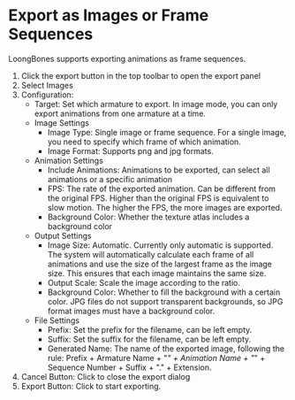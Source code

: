 # Export as Images or Frame Sequences

LoongBones supports exporting animations as frame sequences.

1. Click the export button in the top toolbar to open the export panel
2. Select Images
3. Configuration:
    - Target: Set which armature to export. In image mode, you can only export animations from one armature at a time.
    - Image Settings
        - Image Type: Single image or frame sequence. For a single image, you need to specify which frame of which animation.
        - Image Format: Supports png and jpg formats.
    - Animation Settings
        - Include Animations: Animations to be exported, can select all animations or a specific animation
        - FPS: The rate of the exported animation. Can be different from the original FPS. Higher than the original FPS is equivalent to slow motion. The higher the FPS, the more images are exported.
        - Background Color: Whether the texture atlas includes a background color
    - Output Settings
        - Image Size: Automatic. Currently only automatic is supported. The system will automatically calculate each frame of all animations and use the size of the largest frame as the image size. This ensures that each image maintains the same size.
        - Output Scale: Scale the image according to the ratio.
        - Background Color: Whether to fill the background with a certain color. JPG files do not support transparent backgrounds, so JPG format images must have a background color.
    - File Settings
        - Prefix: Set the prefix for the filename, can be left empty.
        - Suffix: Set the suffix for the filename, can be left empty.
        - Generated Name: The name of the exported image, following the rule: Prefix + Armature Name + "_" + Animation Name + "_" + Sequence Number + Suffix + "." + Extension.
4. Cancel Button: Click to close the export dialog
5. Export Button: Click to start exporting.